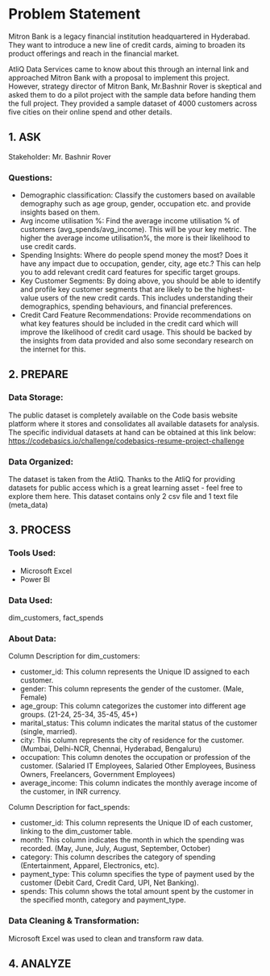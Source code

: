# Problem Statement  
Mitron Bank is a legacy financial institution headquartered in Hyderabad. They want to introduce a new line of credit cards, aiming to broaden its product offerings and reach in the financial market.  

AtliQ Data Services came to know about this through an internal link and approached Mitron Bank with a proposal to implement this project. However, strategy director of Mitron Bank, Mr.Bashnir Rover is skeptical and asked them to do a pilot project with the sample data before handing them the full project. They provided a sample dataset of 4000 customers across five cities on their online spend and other details.  

## 1. ASK  
Stakeholder: Mr. Bashnir Rover 

### Questions:  
- Demographic classification: Classify the customers based on available demography such as age group, gender, occupation etc. and provide insights based on them.
- Avg income utilisation %: Find the average income utilisation % of customers (avg_spends/avg_income). This will be your key metric. The higher the average income utilisation%, the more is their likelihood to use credit cards.
- Spending Insights: Where do people spend money the most? Does it have any impact due to occupation, gender, city, age etc.? This can help you to add relevant credit card features for specific target groups.
- Key Customer Segments: By doing above, you should be able to identify and profile key customer segments that are likely to be the highest-value users of the new credit cards. This includes understanding their demographics, spending behaviours, and financial preferences.
- Credit Card Feature Recommendations: Provide recommendations on what key features should be included in the credit card which will improve the likelihood of credit card usage. This should be backed by the insights from data provided and also some secondary research on the internet for this.


## 2. PREPARE  
### Data Storage:
The public dataset is completely available on the Code basis website platform where it stores and consolidates all available datasets for analysis. The specific individual datasets at hand can be obtained at this link below: https://codebasics.io/challenge/codebasics-resume-project-challenge  

### Data Organized:
The dataset is taken from the AtliQ. Thanks to the AtliQ for providing datasets for public access which is a great learning asset - feel free to explore them here. This dataset contains only 2 csv file and 1 text file (meta_data)


## 3. PROCESS  
### Tools Used:
- Microsoft Excel
- Power BI

### Data Used:
dim_customers, fact_spends  

### About Data:  
Column Description for dim_customers:
- customer_id: This column represents the Unique ID assigned to each customer.
- gender: This column represents the gender of the customer. (Male, Female)
- age_group: This column categorizes the customer into different age groups. (21-24, 25-34, 35-45, 45+)
- marital_status: This column indicates the marital status of the customer (single, married).
- city: This column represents the city of residence for the customer. (Mumbai, Delhi-NCR, Chennai, Hyderabad, Bengaluru)
- occupation: This column denotes the occupation or profession of the customer. (Salaried IT Employees, Salaried Other Employees, Business Owners, Freelancers, Government Employees)
- average_income: This column indicates the monthly average income of the customer, in INR currency.

Column Description for fact_spends:
- customer_id: This column represents the Unique ID of each customer, linking to the dim_customer table.
- month: This column indicates the month in which the spending was recorded. (May, June, July, August, September, October)
- category: This column describes the category of spending (Entertainment, Apparel, Electronics, etc).
- payment_type: This column specifies the type of payment used by the customer (Debit Card, Credit Card, UPI, Net Banking).
- spends: This column shows the total amount spent by the customer in the specified month, category and payment_type.

### Data Cleaning & Transformation:
Microsoft Excel was used to clean and transform raw data.


## 4. ANALYZE













